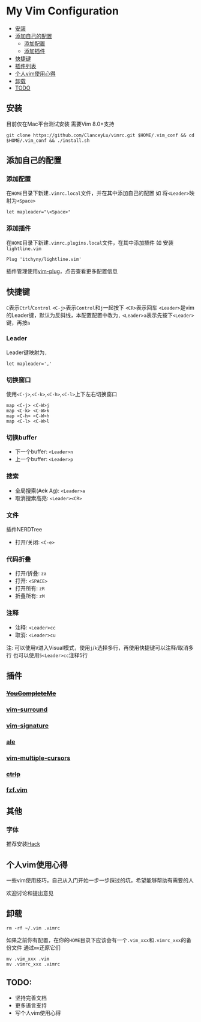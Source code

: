 # My Vim Configuration

- [安装](#安装)
- [添加自己的配置](#添加自己的配置)
    - [添加配置](#添加配置)
    - [添加插件](#添加插件)
- [快捷键](#快捷键)
- [插件列表](#插件列表)
- [个人vim使用心得](#个人vim使用心得)
- [卸载](#卸载)
- [TODO](#todo)

## 安装

目前仅在Mac平台测试安装
需要Vim 8.0+支持 
```
git clone https://github.com/ClanceyLu/vimrc.git $HOME/.vim_conf && cd $HOME/.vim_conf && ./install.sh
```
## 添加自己的配置

### 添加配置

在`HOME`目录下新建`.vimrc.local`文件，并在其中添加自己的配置
如 将`<Leader>`映射为`<Space>`
```
let mapleader="\<Space>"
```

### 添加插件

在`HOME`目录下新建`.vimrc.plugins.local`文件，在其中添加插件
如 安装`lightline.vim`
```
Plug 'itchyny/lightline.vim'
```
插件管理使用[vim-plug](https://github.com/junegunn/vim-plug)，点击查看更多配置信息

## 快捷键

`C`表示`Ctrl`/`Control`
`<C-j>`表示`Control`和`j`一起按下
`<CR>`表示回车
`<Leader>`是vim的Leader键，默认为反斜线，本配置配置中改为`,`
`<Leader>a`表示先按下`<Leader>`键，再按`a`

### Leader

Leader键映射为`,`
```
let mapleader=','
```

### 切换窗口

使用`<C-j>`,`<C-k>`,`<C-h>`,`<C-l>`上下左右切换窗口
```
map <C-j> <C-W>j
map <C-k> <C-W>k
map <C-h> <C-W>h
map <C-l> <C-W>l
```

### 切换buffer

- 下一个buffer: `<Leader>n`
- 上一个buffer: `<Leader>p`

### 搜索

- 全局搜索(~~Ack~~ Ag): `<Leader>a`
- 取消搜索高亮: `<Leader><CR>`

### 文件

插件NERDTree
- 打开/关闭: `<C-e>`

### 代码折叠

- 打开/折叠: `za`
- 打开: `<SPACE>`
- 打开所有: `zR`
- 折叠所有: `zM`

### 注释

- 注释: `<Leader>cc`
- 取消: `<Leader>cu`

注: 可以使用`V`进入Visual模式，使用`j`/`k`选择多行，再使用快捷键可以注释/取消多行
也可以使用`5<Leader>cc`注释5行

## 插件

### ~~[YouCompleteMe](https://github.com/Valloric/YouCompleteMe)~~

### [vim-surround](https://github.com/tpope/vim-surround)

### [vim-signature](https://github.com/kshenoy/vim-signature)

### [ale](https://github.com/w0rp/ale)

### [vim-multiple-cursors](https://github.com/terryma/vim-multiple-cursors)

### ~~[ctrlp](https://github.com/kien/ctrlp.vim)~~

### [fzf.vim](https://github.com/junegunn/fzf.vim)

## 其他

### 字体

推荐安装[Hack](https://github.com/source-foundry/Hack)

## 个人vim使用心得

一些vim使用技巧，自己从入门开始一步一步踩过的坑，希望能够帮助有需要的人

欢迎讨论和提出意见

## 卸载
```
rm -rf ~/.vim .vimrc
```
如果之前你有配置，在你的`HOME`目录下应该会有一个`.vim_xxx`和`.vimrc_xxx`的备份文件
通过`mv`还原它们
```
mv .vim_xxx .vim
mv .vimrc_xxx .vimrc
```

## TODO:

- 坚持完善文档
- 更多语言支持
- 写个人vim使用心得
